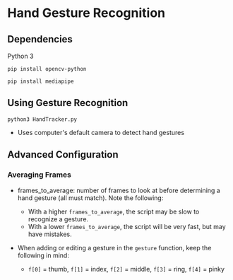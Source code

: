 
# Hand Gesture Recognition

  

## Dependencies

Python 3

`pip install opencv-python`

`pip install mediapipe`

  

## Using Gesture Recognition

  

`python3 HandTracker.py`

- Uses computer's default camera to detect hand gestures

## Advanced Configuration

### Averaging Frames
- frames_to_average: number of frames to look at before determining a hand gesture (all must match). Note the following:
     - With a higher `frames_to_average`, the script may be slow to recognize a gesture.
     - With a lower `frames_to_average`, the script will be very fast, but may have mistakes.

- When adding or editing a gesture in the `gesture` function, keep the following in mind: 
     - `f[0]` = thumb, `f[1]` = index, `f[2]` = middle, `f[3]` = ring, `f[4]` = pinky

